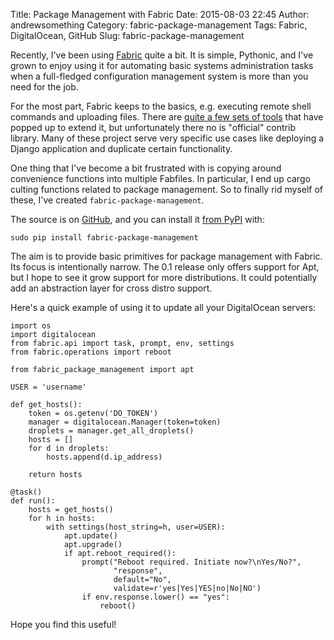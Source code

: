 Title: Package Management with Fabric
Date: 2015-08-03 22:45
Author: andrewsomething
Category: fabric-package-management
Tags: Fabric, DigitalOcean, GitHub
Slug: fabric-package-management

Recently, I've been using [Fabric][] quite a bit. It is simple, Pythonic, and I've grown to enjoy using it for automating basic systems administration tasks when a full-fledged configuration management system is more than you need for the job.

For the most part, Fabric keeps to the basics, e.g. executing remote shell commands and uploading files. There are [quite a few sets of tools][] that have popped up to extend it, but unfortunately there no is "official" contrib library. Many of these project serve very specific use cases like deploying a Django application and duplicate certain functionality.

One thing that I've become a bit frustrated with is copying around convenience functions into multiple Fabfiles. In particular, I end up cargo culting functions related to package management. So to finally rid myself of these, I've created `fabric-package-management`.

The source is on [GitHub], and you can install it [from PyPI][] with:

    sudo pip install fabric-package-management

The aim is to provide basic primitives for package management with Fabric. Its focus is intentionally narrow. The 0.1 release only offers support for Apt, but I hope to see it grow support for more distributions. It could potentially add an abstraction layer for cross distro support.

Here's a quick example of using it to update all your DigitalOcean servers:

    import os
    import digitalocean
    from fabric.api import task, prompt, env, settings
    from fabric.operations import reboot

    from fabric_package_management import apt

    USER = 'username'

    def get_hosts():
        token = os.getenv('DO_TOKEN')
        manager = digitalocean.Manager(token=token)
        droplets = manager.get_all_droplets()
        hosts = []
        for d in droplets:
            hosts.append(d.ip_address)

        return hosts

    @task()
    def run():
        hosts = get_hosts()
        for h in hosts:
            with settings(host_string=h, user=USER):
                apt.update()
                apt.upgrade()
                if apt.reboot_required():
                    prompt("Reboot required. Initiate now?\nYes/No?",
                           "response",
                           default="No",
                           validate=r'yes|Yes|YES|no|No|NO')
                    if env.response.lower() == "yes":
                        reboot()

Hope you find this useful!

[Fabric]: http://www.fabfile.org/
[quite a few sets of tools]: https://github.com/fabric/fabric/issues/461
[GitHub]: https://github.com/andrewsomething/fabric-package-management
[from PyPI]: https://pypi.python.org/pypi/fabric-package-management/0.1